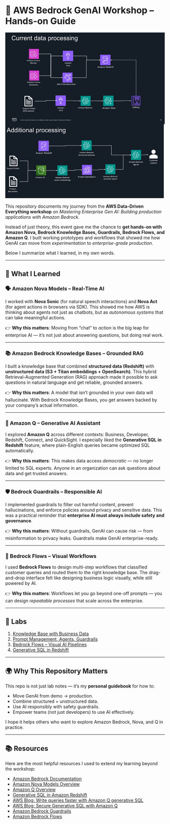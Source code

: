 # 📘 AWS Bedrock GenAI Workshop – Hands-on Guide  
![End-to-End GenAI Architecture](images/amazon_full_process.png)

This repository documents my journey from the **AWS Data-Driven Everything workshop** on *Mastering Enterprise Gen AI: Building production applications with Amazon Bedrock*.  

Instead of just theory, this event gave me the chance to **get hands-on with Amazon Nova, Bedrock Knowledge Bases, Guardrails, Bedrock Flows, and Amazon Q**. I built working prototypes and workflows that showed me how GenAI can move from *experimentation* to *enterprise-grade production*.  

Below I summarize what I learned, in my own words.  

---

## 🚀 What I Learned  

### 🗣 Amazon Nova Models – Real-Time AI  
I worked with **Nova Sonic** (for natural speech interactions) and **Nova Act** (for agent actions in browsers via SDK). This showed me how AWS is thinking about agents not just as chatbots, but as *autonomous systems* that can take meaningful actions.  

👉 **Why this matters**: Moving from “chat” to *action* is the big leap for enterprise AI — it’s not just about answering questions, but doing real work.  

---

### 📚 Amazon Bedrock Knowledge Bases – Grounded RAG  
I built a knowledge base that combined **structured data (Redshift)** with **unstructured data (S3 + Titan embeddings + OpenSearch)**. This hybrid Retrieval-Augmented Generation (RAG) approach made it possible to ask questions in natural language and get reliable, grounded answers.  

👉 **Why this matters**: A model that isn’t grounded in your own data will hallucinate. With Bedrock Knowledge Bases, you get answers backed by your company’s actual information.  

---

### 🤖 Amazon Q – Generative AI Assistant  
I explored **Amazon Q** across different contexts: Business, Developer, Redshift, Connect, and QuickSight. I especially liked the **Generative SQL in Redshift** feature, where plain-English queries became optimized SQL automatically.  

👉 **Why this matters**: This makes data access *democratic* — no longer limited to SQL experts. Anyone in an organization can ask questions about data and get trusted answers.  

---

### 🛡 Bedrock Guardrails – Responsible AI  
I implemented guardrails to filter out harmful content, prevent hallucinations, and enforce policies around privacy and sensitive data. This was a practical reminder that **enterprise AI must always include safety and governance**.  

👉 **Why this matters**: Without guardrails, GenAI can cause risk — from misinformation to privacy leaks. Guardrails make GenAI enterprise-ready.  

---

### 🔄 Bedrock Flows – Visual Workflows  
I used **Bedrock Flows** to design multi-step workflows that classified customer queries and routed them to the right knowledge base. The drag-and-drop interface felt like designing business logic visually, while still powered by AI.  

👉 **Why this matters**: Workflows let you go beyond one-off prompts — you can design *repeatable processes* that scale across the enterprise.  

---

## 🧪 Labs  

1. [Knowledge Base with Business Data](labs/knowledge_base_setup.md)  
2. [Prompt Management, Agents, Guardrails](labs/prompt_agents_guardrails.md)  
3. [Bedrock Flows – Visual AI Pipelines](labs/bedrock_flows.md)  
4. [Generative SQL in Redshift](labs/generative_sql_redshift.md)  

---

## 🌍 Why This Repository Matters  

This repo is not just lab notes — it’s my **personal guidebook** for how to:  
- Move GenAI from demo → production.  
- Combine structured + unstructured data.  
- Use AI responsibly with safety guardrails.  
- Empower teams (not just developers) to use AI effectively.  

I hope it helps others who want to explore Amazon Bedrock, Nova, and Q in practice.  

---

## 📚 Resources  

Here are the most helpful resources I used to extend my learning beyond the workshop:  

- [Amazon Bedrock Documentation](https://docs.aws.amazon.com/bedrock/)  
- [Amazon Nova Models Overview](https://aws.amazon.com/ai/generative-ai/amazon-nova/)  
- [Amazon Q Overview](https://aws.amazon.com/q/)  
- [Generative SQL in Amazon Redshift](https://docs.aws.amazon.com/redshift/latest/mgmt/query-editor-v2-generative-ai.html)  
- [AWS Blog: Write queries faster with Amazon Q generative SQL](https://aws.amazon.com/blogs/big-data/write-queries-faster-with-amazon-q-generative-sql-for-amazon-redshift/)  
- [AWS Blog: Secure Generative SQL with Amazon Q](https://aws.amazon.com/blogs/big-data/secure-generative-sql-with-amazon-q/)  
- [Amazon Bedrock Guardrails](https://docs.aws.amazon.com/bedrock/latest/userguide/guardrails.html)  
- [Amazon Bedrock Flows](https://docs.aws.amazon.com/bedrock/latest/userguide/flows.html)  
